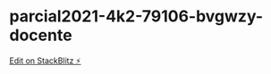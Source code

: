 # parcial2021-4k2-79106-bvgwzy-docente

[Edit on StackBlitz ⚡️](https://stackblitz.com/edit/parcial2021-4k2-79106-bvgwzy-docente)